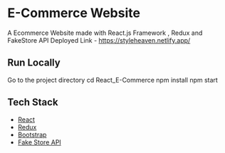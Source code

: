 # E-Commerce Website

A Ecommerce Website made with React.js Framework , Redux and FakeStore API
Deployed Link - https://styleheaven.netlify.app/

## Run Locally

Go to the project directory
cd React_E-Commerce
npm install
npm start

## Tech Stack
* [React](https://reactjs.org/)
* [Redux](https://redux.js.org/)
* [Bootstrap](https://getbootstrap.com/)
* [Fake Store API](https://fakestoreapi.com/)



